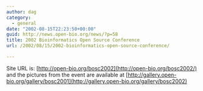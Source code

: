 ```yaml
---
author: dag
category:
  - general
date: "2002-08-15T22:23:50+00:00"
guid: http://news.open-bio.org/news/?p=58
title: 2002 Bioinformatics Open Source Conference
url: /2002/08/15/2002-bioinformatics-open-source-conference/

---
```

Site URL is: [http://open-bio.org/bosc2002](http://open-bio.org/bosc2002/) and the pictures from the event are available at [http://gallery.open-bio.org/gallery/bosc2001](http://gallery.open-bio.org/gallery/bosc2002)
